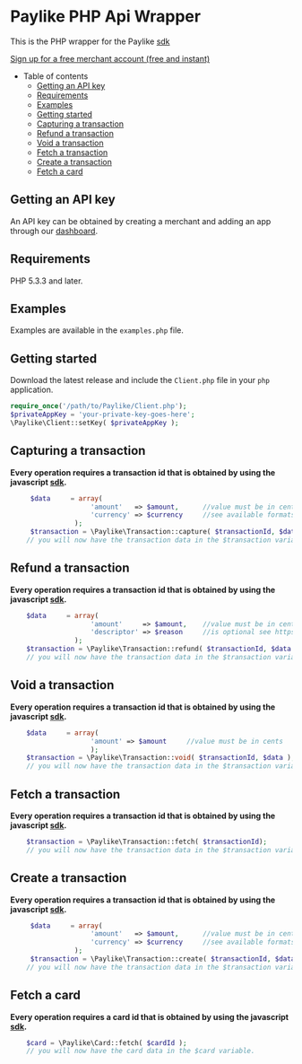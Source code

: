 # Paylike PHP Api Wrapper

This is the PHP wrapper for the Paylike [sdk](https://github.com/paylike/sdk)

[Sign up for a free merchant account (free and instant)](https://paylike.io)

- Table of contents
	- [Getting an API key](#getting-an-api-key)
	- [Requirements](#requirements)
	- [Examples](#examples)
	- [Getting started](#getting-started)
	- [Capturing a transaction](#capturing-a-transaction)
	- [Refund a transaction](#refund-a-transaction)
	- [Void a transaction](#void-a-transaction)
	- [Fetch a transaction](#fetch-a-transaction)
	- [Create a transaction](#create-a-transaction)
	- [Fetch a card](#fetch-a-card)

## Getting an API key

An API key can be obtained by creating a merchant and adding an app through
our [dashboard](https://app.paylike.io). 

## Requirements

PHP 5.3.3 and later.

## Examples

Examples are available in the `examples.php` file. 

## Getting started

Download the latest release and include the `Client.php` file in your `php` application. 

```php
require_once('/path/to/Paylike/Client.php');
$privateAppKey = 'your-private-key-goes-here';
\Paylike\Client::setKey( $privateAppKey );
```


## Capturing a transaction
**Every operation requires a transaction id that is obtained by using the javascript [sdk](https://github.com/paylike/sdk).**

```php
	 $data     = array(
                    'amount'   => $amount,      //value must be in cents 
                    'currency' => $currency     //see available formats https://github.com/paylike/currencies
                );
     $transaction = \Paylike\Transaction::capture( $transactionId, $data );
	// you will now have the transaction data in the $transaction variable.
```


## Refund a transaction
**Every operation requires a transaction id that is obtained by using the javascript [sdk](https://github.com/paylike/sdk).**


```php
	$data     = array(
                    'amount'     => $amount,    //value must be in cents 
                    'descriptor' => $reason     //is optional see https://github.com/paylike/descriptor for format and restrictions.
                );
    $transaction = \Paylike\Transaction::refund( $transactionId, $data );
	// you will now have the transaction data in the $transaction variable.
```

## Void a transaction
**Every operation requires a transaction id that is obtained by using the javascript [sdk](https://github.com/paylike/sdk).**


```php
	$data     = array( 
	                'amount' => $amount     //value must be in cents 
	                );
    $transaction = \Paylike\Transaction::void( $transactionId, $data );
	// you will now have the transaction data in the $transaction variable.
```

## Fetch a transaction
**Every operation requires a transaction id that is obtained by using the javascript [sdk](https://github.com/paylike/sdk).**


```php
	$transaction = \Paylike\Transaction::fetch( $transactionId);
	// you will now have the transaction data in the $transaction variable.
```

## Create a transaction
**Every operation requires a transaction id that is obtained by using the javascript [sdk](https://github.com/paylike/sdk).**


```php
	 $data     = array(
                    'amount'   => $amount,      //value must be in cents 
                    'currency' => $currency     //see available formats https://github.com/paylike/currencies
                );
     $transaction = \Paylike\Transaction::create( $transactionId, $data );
	// you will now have the transaction data in the $transaction variable.
```

## Fetch a card
**Every operation requires a card id that is obtained by using the javascript [sdk](https://github.com/paylike/sdk).**


```php
	$card = \Paylike\Card::fetch( $cardId );
	// you will now have the card data in the $card variable.
```